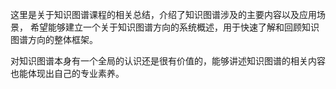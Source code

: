 这里是关于知识图谱课程的相关总结，介绍了知识图谱涉及的主要内容以及应用场景，
希望能够建立一个关于知识图谱方向的系统概述，用于快速了解和回顾知识图谱方向的整体框架。

对知识图谱本身有一个全局的认识还是很有价值的，能够讲述知识图谱的相关内容也能体现出自己的专业素养。